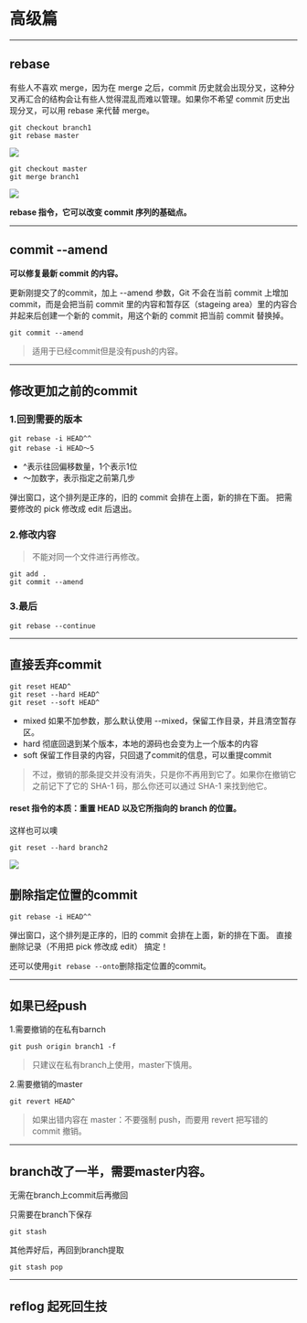 # 高级篇
---

## rebase

有些人不喜欢 merge，因为在 merge 之后，commit 历史就会出现分叉，这种分叉再汇合的结构会让有些人觉得混乱而难以管理。如果你不希望 commit 历史出现分叉，可以用 rebase 来代替 merge。

```
git checkout branch1
git rebase master
```
![](https://user-gold-cdn.xitu.io/2017/11/30/1600abd620a8e28c?imageslim)

```
git checkout master
git merge branch1
```
![](https://user-gold-cdn.xitu.io/2017/12/2/160149e054fe485c?imageslim)

**rebase 指令，它可以改变 commit 序列的基础点。**

---

## commit --amend

**可以修复最新 commit 的内容。**

更新刚提交了的commit，加上 --amend 参数，Git 不会在当前 commit 上增加 commit，而是会把当前 commit 里的内容和暂存区（stageing area）里的内容合并起来后创建一个新的 commit，用这个新的 commit 把当前 commit 替换掉。

```
git commit --amend
```

> 适用于已经commit但是没有push的内容。

---

## 修改更加之前的commit

### 1.回到需要的版本

```
git rebase -i HEAD^^
git rebase -i HEAD～5
```

- ^表示往回偏移数量，1个表示1位
- ～加数字，表示指定之前第几步

弹出窗口，这个排列是正序的，旧的 commit 会排在上面，新的排在下面。
把需要修改的 pick 修改成 edit 后退出。

### 2.修改内容
> 不能对同一个文件进行再修改。

```
git add .
git commit --amend
```

### 3.最后
```
git rebase --continue
```

---

## 直接丢弃commit

```
git reset HEAD^
git reset --hard HEAD^
git reset --soft HEAD^
```

- mixed 如果不加参数，那么默认使用 --mixed，保留工作目录，并且清空暂存区。
- hard 彻底回退到某个版本，本地的源码也会变为上一个版本的内容
- soft 保留工作目录的内容，只回退了commit的信息，可以重提commit

> 不过，撤销的那条提交并没有消失，只是你不再用到它了。如果你在撤销它之前记下了它的 SHA-1 码，那么你还可以通过 SHA-1 来找到他它。

#### reset 指令的本质：重置 HEAD 以及它所指向的 branch 的位置。

这样也可以噢
```
git reset --hard branch2
```
![](https://user-gold-cdn.xitu.io/2017/11/22/15fe333cb605b0de?imageslim)

## 删除指定位置的commit

```
git rebase -i HEAD^^
```

弹出窗口，这个排列是正序的，旧的 commit 会排在上面，新的排在下面。
直接删除记录（不用把 pick 修改成 edit）
搞定！

还可以使用`git rebase --onto`删除指定位置的commit。

---

## 如果已经push

1.需要撤销的在私有barnch

```
git push origin branch1 -f
```
>只建议在私有branch上使用，master下慎用。

2.需要撤销的master

```
git revert HEAD^
```
>如果出错内容在 master：不要强制 push，而要用 revert 把写错的 commit 撤销。

---

## branch改了一半，需要master内容。

无需在branch上commit后再撤回

只需要在branch下保存
```
git stash
```

其他弄好后，再回到branch提取
```
git stash pop
```

---

## reflog 起死回生技















